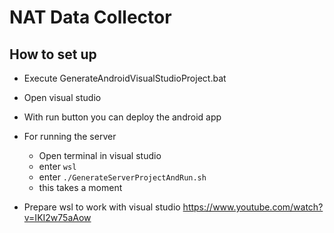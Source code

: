 # NAT Data Collector

## How to set up 

* Execute GenerateAndroidVisualStudioProject.bat
* Open visual studio 
* With run button you can deploy the android app
* For running the server 
	* Open terminal in visual studio
	* enter ```wsl```
	* enter ```./GenerateServerProjectAndRun.sh```
	* this takes a moment


* Prepare wsl to work with visual studio https://www.youtube.com/watch?v=IKI2w75aAow






